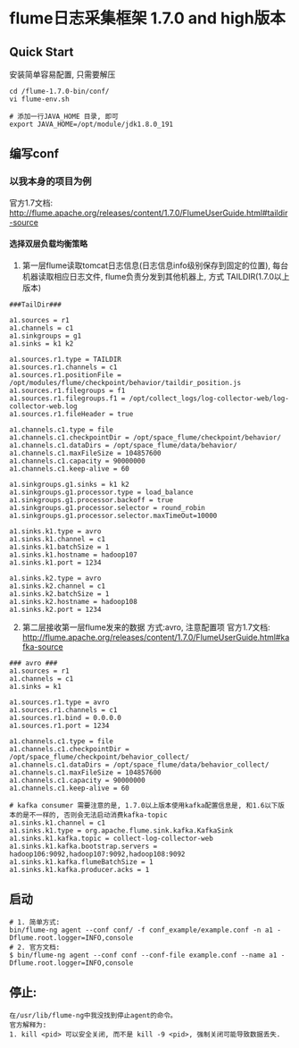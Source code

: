 # flume日志采集框架 1.7.0 and high版本
## Quick Start
安装简单容易配置, 只需要解压

```
cd /flume-1.7.0-bin/conf/
vi flume-env.sh

# 添加一行JAVA_HOME 目录, 即可
export JAVA_HOME=/opt/module/jdk1.8.0_191
```

## 编写conf
### 以我本身的项目为例
官方1.7文档: http://flume.apache.org/releases/content/1.7.0/FlumeUserGuide.html#taildir-source

#### 选择双层负载均衡策略
1. 第一层flume读取tomcat日志信息(日志信息info级别保存到固定的位置), 每台机器读取相应日志文件, flume负责分发到其他机器上, 方式 TAILDIR(1.7.0以上版本)
```
###TailDir###

a1.sources = r1
a1.channels = c1
a1.sinkgroups = g1
a1.sinks = k1 k2

a1.sources.r1.type = TAILDIR
a1.sources.r1.channels = c1
a1.sources.r1.positionFile = /opt/modules/flume/checkpoint/behavior/taildir_position.js
a1.sources.r1.filegroups = f1
a1.sources.r1.filegroups.f1 = /opt/collect_logs/log-collector-web/log-collector-web.log
a1.sources.r1.fileHeader = true

a1.channels.c1.type = file
a1.channels.c1.checkpointDir = /opt/space_flume/checkpoint/behavior/
a1.channels.c1.dataDirs = /opt/space_flume/data/behavior/
a1.channels.c1.maxFileSize = 104857600
a1.channels.c1.capacity = 90000000
a1.channels.c1.keep-alive = 60

a1.sinkgroups.g1.sinks = k1 k2
a1.sinkgroups.g1.processor.type = load_balance
a1.sinkgroups.g1.processor.backoff = true
a1.sinkgroups.g1.processor.selector = round_robin
a1.sinkgroups.g1.processor.selector.maxTimeOut=10000

a1.sinks.k1.type = avro
a1.sinks.k1.channel = c1
a1.sinks.k1.batchSize = 1
a1.sinks.k1.hostname = hadoop107
a1.sinks.k1.port = 1234

a1.sinks.k2.type = avro
a1.sinks.k2.channel = c1
a1.sinks.k2.batchSize = 1
a1.sinks.k2.hostname = hadoop108
a1.sinks.k2.port = 1234
```

2. 第二层接收第一层flume发来的数据 方式:avro, 注意配置项
官方1.7文档: http://flume.apache.org/releases/content/1.7.0/FlumeUserGuide.html#kafka-source
```
### avro ### 
a1.sources = r1
a1.channels = c1
a1.sinks = k1

a1.sources.r1.type = avro
a1.sources.r1.channels = c1
a1.sources.r1.bind = 0.0.0.0
a1.sources.r1.port = 1234

a1.channels.c1.type = file
a1.channels.c1.checkpointDir = /opt/space_flume/checkpoint/behavior_collect/
a1.channels.c1.dataDirs = /opt/space_flume/data/behavior_collect/
a1.channels.c1.maxFileSize = 104857600
a1.channels.c1.capacity = 90000000
a1.channels.c1.keep-alive = 60

# kafka consumer 需要注意的是, 1.7.0以上版本使用kafka配置信息是, 和1.6以下版本的是不一样的, 否则会无法启动消费kafka-topic
a1.sinks.k1.channel = c1
a1.sinks.k1.type = org.apache.flume.sink.kafka.KafkaSink
a1.sinks.k1.kafka.topic = collect-log-collector-web
a1.sinks.k1.kafka.bootstrap.servers = hadoop106:9092,hadoop107:9092,hadoop108:9092
a1.sinks.k1.kafka.flumeBatchSize = 1
a1.sinks.k1.kafka.producer.acks = 1

```



## 启动
```
# 1. 简单方式: 
bin/flume-ng agent --conf conf/ -f conf_example/example.conf -n a1 -Dflume.root.logger=INFO,console 
# 2. 官方文档: 
$ bin/flume-ng agent --conf conf --conf-file example.conf --name a1 -Dflume.root.logger=INFO,console
```

## 停止:
```
在/usr/lib/flume-ng中我没找到停止agent的命令。
官方解释为: 
1. kill <pid> 可以安全关闭, 而不是 kill -9 <pid>, 强制关闭可能导致数据丢失.
```

